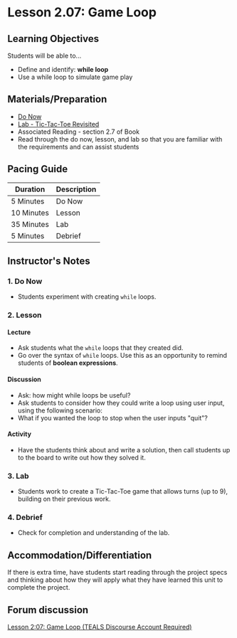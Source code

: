 # Lesson 2.07: Game Loop

## Learning Objectives
Students will be able to... 
* Define and identify: **while loop**
* Use a while loop to simulate game play

## Materials/Preparation
* [Do Now]
* [Lab - Tic-Tac-Toe Revisited]
* Associated Reading - section 2.7 of Book
* Read through the do now, lesson, and lab so that you are familiar with the requirements and can assist students

## Pacing Guide
| **Duration**   | **Description** |
| ---------- | ----------- |
| 5 Minutes  | Do Now      |
| 10 Minutes | Lesson      |
| 35 Minutes | Lab         |
| 5 Minutes | Debrief  |

## Instructor's Notes
### 1. Do Now
* Students experiment with creating `while` loops.
### 2. Lesson
#### Lecture
* Ask students what the `while` loops that they created did. 
* Go over the syntax of `while` loops. Use this as an opportunity to remind students of **boolean expressions**.
#### Discussion
* Ask: how might while loops be useful?
* Ask students to consider how they could write a loop using user input, using the following scenario:
* What if you wanted the loop to stop when the user inputs "quit"? 
#### Activity
* Have the students think about and write a solution, then call students up to the board to write out how they solved it.
### 3. Lab
* Students work to create a Tic-Tac-Toe game that allows turns (up to 9), building on their previous work.
### 4. Debrief
* Check for completion and understanding of the lab. 

## Accommodation/Differentiation

If there is extra time, have students start reading through the project specs and thinking about how they will apply what they have learned this unit to complete the project.

## Forum discussion
[Lesson 2:07: Game Loop (TEALS Discourse Account Required)](https://forums.tealsk12.org/c/2nd-semester-unit-2/lesson-2-07-game-loop)
  
[Do Now]:do_now.md
[Lab - Tic-Tac-Toe Revisited]:lab.md
